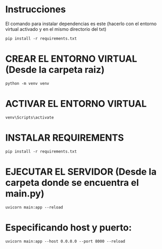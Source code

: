 # Instrucciones

El comando para instalar dependencias es este (hacerlo con el entorno virtual activado y en el mismo directorio del txt)
```
pip install -r requirements.txt
```


# CREAR EL ENTORNO VIRTUAL (Desde la carpeta raiz)

    python -m venv venv

# ACTIVAR EL ENTORNO VIRTUAL

    venv\Scripts\activate

# INSTALAR REQUIREMENTS

    pip install -r requirements.txt

# EJECUTAR EL SERVIDOR (Desde la carpeta donde se encuentra el main.py)

    uvicorn main:app --reload

# Especificando host y puerto:
    uvicorn main:app --host 0.0.0.0 --port 8000 --reload

